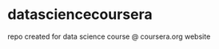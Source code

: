 datasciencecoursera
===================

repo created for data science course @ coursera.org website

